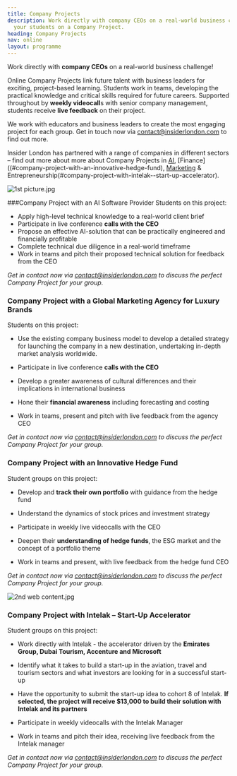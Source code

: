 ```yaml
---
title: Company Projects
description: Work directly with company CEOs on a real-world business challenge! Book
  your students on a Company Project.
heading: Company Projects
nav: online
layout: programme
---
```


Work directly with **company CEOs** on a real-world business challenge!

Online Company Projects link future talent with business leaders for exciting, project-based learning. Students work in teams, developing the practical knowledge and critical skills required for future careers. Supported throughout by **weekly videocall**s with senior company management, students receive **live feedback** on their project. 

We work with educators and business leaders to create the most engaging project for each group. Get in touch now via [contact@insiderlondon.com](mailto:contact@insiderlondon.com) to find out more.

Insider London has partnered with a range of companies in different sectors – find out more about more about Company Projects in [AI](#company-project-with-an-ai-software-provider), [Finance]((#company-project-with-an-innovative-hedge-fund), [Marketing](#company-project-with-a-global-marketing-agency-for-luxury-brands) & Entrepreneurship(#company-project-with-intelak--start-up-accelerator).

![1st picture.jpg](/uploads/1st%20picture.jpg)

###Company Project with an AI Software Provider
Students on this project:
* Apply high-level technical knowledge to a real-world client brief
* Participate in live conference **calls with the CEO**
* Propose an effective AI-solution that can be practically engineered and financially profitable 
* Complete technical due diligence in a real-world timeframe
* Work in teams and pitch their proposed technical solution for feedback from the CEO

*Get in contact now via [contact@insiderlondon.com](mailto@contact@insiderlondon.com) to discuss the perfect Company Project for your group.*


### Company Project with a Global Marketing Agency for Luxury Brands
Students on this project:
* Use the existing company business model to develop a detailed strategy for launching the company in a new destination, undertaking in-depth market analysis worldwide.

* Participate in live conference **calls with the CEO**

* Develop a greater awareness of cultural differences and their implications in international business

* Hone their **financial awareness** including forecasting and costing

* Work in teams, present and pitch with live feedback from the agency CEO

*Get in contact now via [contact@insiderlondon.com](mailto@contact@insiderlondon.com) to discuss the perfect Company Project for your group.*


### Company Project with an Innovative Hedge Fund
Student groups on this project:

* Develop and **track their own portfolio** with guidance from the hedge fund

* Understand the dynamics of stock prices and investment strategy

* Participate in weekly live videocalls with the CEO

* Deepen their **understanding of hedge funds**, the ESG market and the concept of a portfolio theme

* Work in teams and present, with live feedback from the hedge fund CEO

*Get in contact now via [contact@insiderlondon.com](mailto@contact@insiderlondon.com) to discuss the perfect Company Project for your group.*

![2nd web content.jpg](/uploads/2nd%20web%20content.jpg)

### Company Project with Intelak – Start-Up Accelerator
Student groups on this project:
* Work directly with Intelak - the accelerator driven by the **Emirates Group, Dubai Tourism, Accenture and Microsoft** 

* Identify what it takes to build a start-up in the aviation, travel and tourism sectors and what investors are looking for in a successful start-up

* Have the opportunity to submit the start-up idea to cohort 8 of Intelak. **If selected, the project will receive $13,000 to build their solution with Intelak and its partners**

* Participate in weekly videocalls with the Intelak Manager

* Work in teams and pitch their idea, receiving live feedback from the Intelak manager

*Get in contact now via [contact@insiderlondon.com](mailto@contact@insiderlondon.com) to discuss the perfect Company Project for your group.*